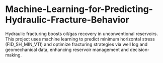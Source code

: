 # Machine-Learning-for-Predicting-Hydraulic-Fracture-Behavior
Hydraulic fracturing boosts oil/gas recovery in unconventional reservoirs. This project uses machine learning to predict minimum horizontal stress (FID_SH_MIN_VTI) and optimize fracturing strategies via well log and geomechanical data, enhancing reservoir management and decision-making.
